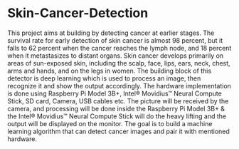 # Skin-Cancer-Detection
This project aims at building by detecting cancer at earlier stages. The survival rate for early detection of skin cancer is almost 98 percent, but it falls to 62 percent when the cancer reaches the lymph node, and 18 percent when it metastasizes to distant organs. Skin cancer develops primarily on areas of sun-exposed skin, including the scalp, face, lips, ears, neck, chest, arms and hands, and on the legs in women.
The building block of this detector is deep learning which is used to process an image, then recognize it and show the output accordingly. The hardware implementation is done using Raspberry Pi Model 3B+, Intel® Movidius™ Neural Compute Stick, SD card, Camera, USB cables etc. The picture will be received by the camera, and processing will be done inside the Raspberry Pi Model 3B+ & the Intel® Movidius™ Neural Compute Stick will do the heavy lifting and the output will be displayed on the monitor. The goal is to build a machine learning algorithm that can detect cancer images and pair it with mentioned hardware.
